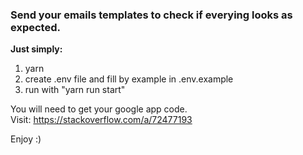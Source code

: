 ### Send your emails templates to check if everying looks as expected.
**Just simply:**
1. yarn
2. create .env file and fill by example in .env.example
3. run with "yarn run start" 

You will need to get your google app code. <br>
Visit: https://stackoverflow.com/a/72477193

Enjoy :)

